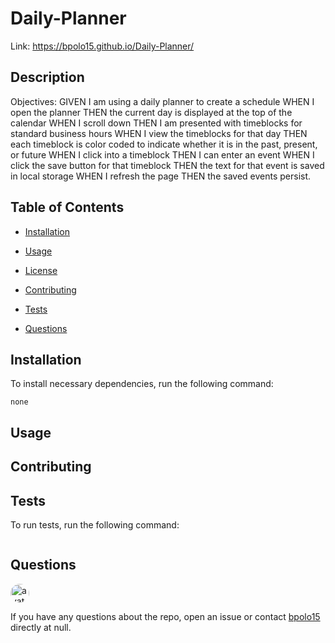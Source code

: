 # Daily-Planner

Link: https://bpolo15.github.io/Daily-Planner/
    
  ## Description
  
  Objectives: GIVEN I am using a daily planner to create a schedule WHEN I open the planner THEN the current day is displayed at the top of the calendar WHEN I scroll down THEN I am presented with timeblocks for standard business hours WHEN I view the timeblocks for that day THEN each timeblock is color coded to indicate whether it is in the past, present, or future WHEN I click into a timeblock THEN I can enter an event WHEN I click the save button for that timeblock THEN the text for that event is saved in local storage WHEN I refresh the page THEN the saved events persist.
  
  ## Table of Contents 
  
  * [Installation](#installation)
  
  * [Usage](#usage)
  
  * [License](#license)
  
  * [Contributing](#contributing)
  
  * [Tests](#tests)
  
  * [Questions](#questions)
  
  ## Installation
  
  To install necessary dependencies, run the following command:
  
  ```
  none
  ```
  
  ## Usage
  
  
  
  
    
  ## Contributing
  
  
  
  ## Tests
  
  To run tests, run the following command:
  
  ```
  
  ```
  
  ## Questions
  
  <img src="https://avatars0.githubusercontent.com/u/60047372?v=4" alt="avatar" style="border-radius: 16px" width="30" />
  
  If you have any questions about the repo, open an issue or contact [bpolo15](https://api.github.com/users/bpolo15) directly at null.
  
  
